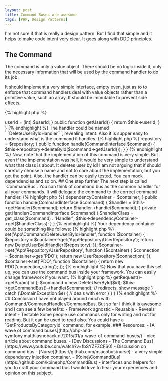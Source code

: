 ```yaml
---
layout: post
title: Command Buses are awesome
tags: [PHP, Design Patterns]
---
```


I'm not sure if that is really a design pattern. But I find that simple and it
helps to make code intent very clear. It goes along with DDD principles.

## The Command

The command is only a value object. There should be no logic inside it, only
the necessary information that will be used by the command handler to do its job.

It should implement a very simple interface, empty even, just as to to enforce
that command handlers deal with value objects rather than a primitive value,
such an array. It should be immutable to prevent side effects.

{% highlight php %}
<?php

namespace App\Command;

interface CommandInterface  {
}
{% endhighlight %}

A command should have a descriptive name to reveal intent, such as
DeleteUserById, ClearCache, or... well, I hope you got the point for I am
running out of ideas right now.

## The Command Handler

The command handler is the responsible class for executing (or handling) the command.
Think of it as a "action", or service if you will. As such, it should be immutable.

It also has a very simple interface.

{% highlight php %}
<?php

namespace App\Command;

interface CommandHandlerInterface  {
    public function handle(CommandInterface $command);
}
{% endhighlight %}

## Usage example

Every command should have a respective command handler. The relationship should
be one-to-one. Suppose we want to delete a user by id.


We would name our command according to what we want to do. So ```DeleteUserById```
would be a super awesome name.

{% highlight php %}
<?php

namespace App\Command;

class DeleteUserById implements CommandInterface
{
    private $userId;

    public function __construct($userId)
    {
        $this->userId = (int) $userId;
    }


    public function getUserId()
    {
        return $this->userId;
    }
}
{% endhighlight %}

The handler could be named ```DeleteUserByIdHandler```, revealing intent. Also
it is supper easy to understand what is the command it handles.

{% highlight php %}
<?php

namespace App\Command;

use App\Repository\UserRepository;

class DeleteUserByIdHandler implements CommandHandlerInterface
{
    private $repository;

    public function __construct(UserRepository $repository)
    {
        $this->repository = $repository;
    }


    public function handle(CommandInterface $command)
    {
        $this->repository->deleteById($command->getUserId());
    }
}
{% endhighlight %}

Now, note that the implementation of this command is very simple. But even if
the implementation was hell, it would be very simple to understand what that
class is about. It deletes user by id! I am not arguing that if should
carefully choose a name and not to care about the implementation, but you get
the point.

Also, the handler can be easily tested. You can mock dependencies and so on.

## One step further

The next step is called `CommandBus`. You can think of command bus as the
common handler for all your commands. It will delegate the command to the
correct command handler.

{% highlight php %}
<?php

namespace App\Command;

use Nurse\Container;

class CommandBus implements CommandHandlerInterface
{
    private $dependencyContainer;

    public function __construct(Container $container)
    {
        $this->dependencyContainer = $container;
    }


    public function handle(CommandInterface $command)
    {
        $handler = $this->getHandler($command);

        return $handler->handle($command);
    }

    private getHandler(CommandInterface $command)
    {
        $handlerClass = get_class($command) . 'Handler';

        $this->dependencyContainer->get($handlerClass);
    }
}
{% endhighlight %}

Your dependency container could be something like follows:

{% highlight php %}
<?php

use App\Command\DeleteUserByIdHandler;
use App\Repository\UserRepository;
use PDO;

$container = new Nurse\Container();

$container->set('App\Command\DeleteUserByIdHandler', function ($container) {
    $repository = $container->get('App\Repository\UserRepository');

    return new DeleteUserByIdHandler($repository);
});

$container->set('App\Repository\UserRepository', function ($container) {
    $connection = $container->get('PDO');

    return new UserRepository($connection);
});

$container->set('PDO', function ($container) {
    return new PDO('connection_string');
});
{% endhighlight %}

Now that you have this set up, you can use the command bus inside your
framework. You can easily change framework if you want.

{% highlight php %}
<?php

namespace App\Controller;

use App\Controller\BaseController;
use App\Command\DeleteUserById;

class UsersController extends BaseController
{
    public function deleteAction()
    {
        try {
            $id = $this->getRequest()->getParam('id');
            $command = new DeleteUserById($id);
            $this->getCommandBus()->handle($command);

            // redirects, show message
        } catch (\DomainException $e) {
            // deals with error
        }
    }
}
{% endhighlight %}


## Conclusion

I have not played around much with Command/CommandHandler/CommandBus. But so far
I think it is awesome and I can see a few benefits:

- Framework agnostic
- Reusable
- Reveals intent
- Testable

Some people use commands only for writing and not for reading. But it can be
used to read also. You could have a `GetProductsByCategoryId` command, for
example.

### Resources:

- [A wave of command buses](http://php-and-symfony.matthiasnoback.nl/2015/01/a-wave-of-command-buses/) - nice article about command buses.
- [Dev Discussions - The Command Bus](https://www.youtube.com/watch?v=fbSYZFZCFS0) - Discussion on command bus
- [Nurse](https://github.com/mjacobus/nurse) - a very simple dependency injection container.
- [Koine\CommandBus](https://github.com/koinephp/CommandBus) - interfaces and helpers for you to craft your command bus

I would love to hear your experiences and opinion on this subject.
